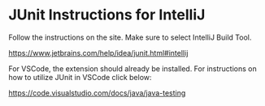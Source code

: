# JUnit Instructions for IntelliJ

Follow the instructions on the site. Make sure to select IntelliJ Build Tool.

https://www.jetbrains.com/help/idea/junit.html#intellij

For VSCode, the extension should already be installed. For instructions on how to utilize JUnit in VSCode click below:

https://code.visualstudio.com/docs/java/java-testing
